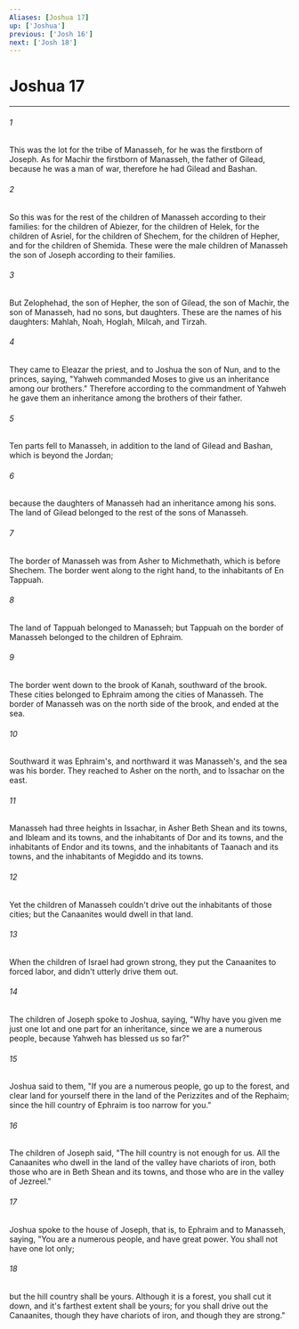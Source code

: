 ```yaml
---
Aliases: [Joshua 17]
up: ['Joshua']
previous: ['Josh 16']
next: ['Josh 18']
---
```

# Joshua 17
***





###### 1 

This was the lot for the tribe of Manasseh, for he was the firstborn of Joseph. As for Machir the firstborn of Manasseh, the father of Gilead, because he was a man of war, therefore he had Gilead and Bashan. 



###### 2 

So this was for the rest of the children of Manasseh according to their families: for the children of Abiezer, for the children of Helek, for the children of Asriel, for the children of Shechem, for the children of Hepher, and for the children of Shemida. These were the male children of Manasseh the son of Joseph according to their families. 



###### 3 

But Zelophehad, the son of Hepher, the son of Gilead, the son of Machir, the son of Manasseh, had no sons, but daughters. These are the names of his daughters: Mahlah, Noah, Hoglah, Milcah, and Tirzah. 



###### 4 

They came to Eleazar the priest, and to Joshua the son of Nun, and to the princes, saying, "Yahweh commanded Moses to give us an inheritance among our brothers." Therefore according to the commandment of Yahweh he gave them an inheritance among the brothers of their father. 



###### 5 

Ten parts fell to Manasseh, in addition to the land of Gilead and Bashan, which is beyond the Jordan; 



###### 6 

because the daughters of Manasseh had an inheritance among his sons. The land of Gilead belonged to the rest of the sons of Manasseh. 



###### 7 

The border of Manasseh was from Asher to Michmethath, which is before Shechem. The border went along to the right hand, to the inhabitants of En Tappuah. 



###### 8 

The land of Tappuah belonged to Manasseh; but Tappuah on the border of Manasseh belonged to the children of Ephraim. 



###### 9 

The border went down to the brook of Kanah, southward of the brook. These cities belonged to Ephraim among the cities of Manasseh. The border of Manasseh was on the north side of the brook, and ended at the sea. 



###### 10 

Southward it was Ephraim's, and northward it was Manasseh's, and the sea was his border. They reached to Asher on the north, and to Issachar on the east. 



###### 11 

Manasseh had three heights in Issachar, in Asher Beth Shean and its towns, and Ibleam and its towns, and the inhabitants of Dor and its towns, and the inhabitants of Endor and its towns, and the inhabitants of Taanach and its towns, and the inhabitants of Megiddo and its towns. 



###### 12 

Yet the children of Manasseh couldn't drive out the inhabitants of those cities; but the Canaanites would dwell in that land. 



###### 13 

When the children of Israel had grown strong, they put the Canaanites to forced labor, and didn't utterly drive them out. 



###### 14 

The children of Joseph spoke to Joshua, saying, "Why have you given me just one lot and one part for an inheritance, since we are a numerous people, because Yahweh has blessed us so far?" 



###### 15 

Joshua said to them, "If you are a numerous people, go up to the forest, and clear land for yourself there in the land of the Perizzites and of the Rephaim; since the hill country of Ephraim is too narrow for you." 



###### 16 

The children of Joseph said, "The hill country is not enough for us. All the Canaanites who dwell in the land of the valley have chariots of iron, both those who are in Beth Shean and its towns, and those who are in the valley of Jezreel." 



###### 17 

Joshua spoke to the house of Joseph, that is, to Ephraim and to Manasseh, saying, "You are a numerous people, and have great power. You shall not have one lot only; 



###### 18 

but the hill country shall be yours. Although it is a forest, you shall cut it down, and it's farthest extent shall be yours; for you shall drive out the Canaanites, though they have chariots of iron, and though they are strong."

